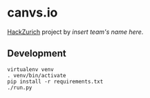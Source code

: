 # canvs.io

[HackZurich](http://hackzurich.com/) project by *insert team's name here*.

## Development
    virtualenv venv
    . venv/bin/activate
    pip install -r requirements.txt
    ./run.py
